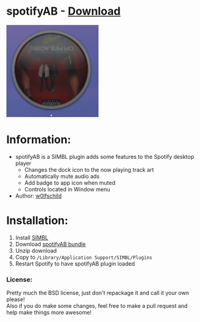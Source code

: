 # spotifyAB - [Download](https://github.com/w0lfschild/spotifyAB/raw/master/build/spotifyAB.zip)

![preview](spotifyAB.png) 

# Information:

- spotifyAB is a SIMBL plugin adds some features to the Spotify desktop player
    - Changes the dock icon to the now playing track art
    - Automatically mute audio ads
    - Add badge to app icon when muted
    - Controls located in Window menu
- Author: [w0lfschild](https://github.com/w0lfschild)

# Installation:

1. Install [SIMBL](https://github.com/w0lfschild/SIMBLPlugins/raw/master/SIMBLInstaller/SIMBLInstaller.zip)
2. Download [spotifyAB bundle](https://github.com/w0lfschild/spotifyAB/raw/master/build/spotifyAB.zip)
3. Unzip download
4. Copy to ``/Library/Application Support/SIMBL/Plugins``
5. Restart Spotify to have spotifyAB plugin loaded

### License:
Pretty much the BSD license, just don't repackage it and call it your own please!    
Also if you do make some changes, feel free to make a pull request and help make things more awesome!
